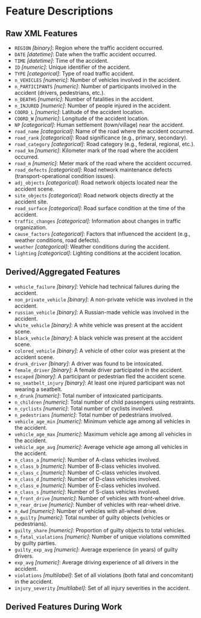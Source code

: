 # Feature Descriptions

## Raw XML Features

- `REGION` _[binary]_: Region where the traffic accident occurred.
- `DATE` _[datetime]_: Date when the traffic accident occurred.
- `TIME` _[datetime]_: Time of the accident.
- `ID` _[numeric]_: Unique identifier of the accident.
- `TYPE` _[categorical]_: Type of road traffic accident.
- `n_VEHICLES` _[numeric]_: Number of vehicles involved in the accident.
- `n_PARTICIPANTS` _[numeric]_: Number of participants involved in the accident (drivers, pedestrians, etc.).
- `n_DEATHS` _[numeric]_: Number of fatalities in the accident.
- `n_INJURED` _[numeric]_: Number of people injured in the accident.
- `COORD_L` _[numeric]_: Latitude of the accident location.
- `COORD_W` _[numeric]_: Longitude of the accident location.
- `NP` _[categorical]_: Human settlement (town/village) near the accident.
- `road_name` _[categorical]_: Name of the road where the accident occurred.
- `road_rank` _[categorical]_: Road significance (e.g., primary, secondary).
- `road_category` _[categorical]_: Road category (e.g., federal, regional, etc.).
- `road_km` _[numeric]_: Kilometer mark of the road where the accident occurred.
- `road_m` _[numeric]_: Meter mark of the road where the accident occurred.
- `road_defects` _[categorical]_: Road network maintenance defects (transport-operational condition issues).
- `adj_objects` _[categorical]_: Road network objects located near the accident scene.
- `site_objects` _[categorical]_: Road network objects directly at the accident site.
- `road_surface` _[categorical]_: Road surface condition at the time of the accident.
- `traffic_changes` _[categorical]_: Information about changes in traffic organization.
- `cause_factors` _[categorical]_: Factors that influenced the accident (e.g., weather conditions, road defects).
- `weather` _[categorical]_: Weather conditions during the accident.
- `lighting` _[categorical]_: Lighting conditions at the accident location.

## Derived/Aggregated Features

- `vehicle_failure` _[binary]_: Vehicle had technical failures during the accident.
- `non_private_vehicle` _[binary]_: A non-private vehicle was involved in the accident.
- `russian_vehicle` _[binary]_: A Russian-made vehicle was involved in the accident.
- `white_vehicle` _[binary]_: A white vehicle was present at the accident scene.
- `black_vehicle` _[binary]_: A black vehicle was present at the accident scene.
- `colored_vehicle` _[binary]_: A vehicle of other color was present at the accident scene.
- `drunk_driver` _[binary]_: A driver was found to be intoxicated.
- `female_driver` _[binary]_: A female driver participated in the accident.
- `escaped` _[binary]_: A participant or pedestrian fled the accident scene.
- `no_seatbelt_injury` _[binary]_: At least one injured participant was not wearing a seatbelt.
- `n_drunk` _[numeric]_: Total number of intoxicated participants.
- `n_children` _[numeric]_: Total number of child passengers using restraints.
- `n_cyclists` _[numeric]_: Total number of cyclists involved.
- `n_pedestrians` _[numeric]_: Total number of pedestrians involved.
- `vehicle_age_min` _[numeric]_: Minimum vehicle age among all vehicles in the accident.
- `vehicle_age_max` _[numeric]_: Maximum vehicle age among all vehicles in the accident.
- `vehicle_age_avg` _[numeric]_: Average vehicle age among all vehicles in the accident.
- `n_class_a` _[numeric]_: Number of A-class vehicles involved.
- `n_class_b` _[numeric]_: Number of B-class vehicles involved.
- `n_class_c` _[numeric]_: Number of C-class vehicles involved.
- `n_class_d` _[numeric]_: Number of D-class vehicles involved.
- `n_class_e` _[numeric]_: Number of E-class vehicles involved.
- `n_class_s` _[numeric]_: Number of S-class vehicles involved.
- `n_front_drive` _[numeric]_: Number of vehicles with front-wheel drive.
- `n_rear_drive` _[numeric]_: Number of vehicles with rear-wheel drive.
- `n_4wd` _[numeric]_: Number of vehicles with all-wheel drive.
- `n_guilty` _[numeric]_: Total number of guilty objects (vehicles or pedestrians).
- `guilty_share` _[numeric]_: Proportion of guilty objects to total vehicles.
- `n_fatal_violations` _[numeric]_: Number of unique violations committed by guilty parties.
- `guilty_exp_avg` _[numeric]_: Average experience (in years) of guilty drivers.
- `exp_avg` _[numeric]_: Average driving experience of all drivers in the accident.
- `violations` _[multilabel]_: Set of all violations (both fatal and concomitant) in the accident.
- `injury_severity` _[multilabel]_: Set of all injury severities in the accident.

## Derived Features During Work



